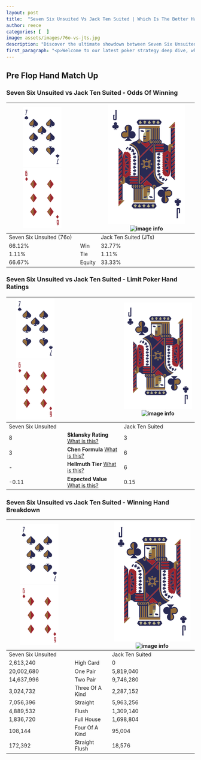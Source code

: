 ```yaml
---
layout: post
title:  "Seven Six Unsuited Vs Jack Ten Suited | Which Is The Better Hand In Poker? A Complete Guide"
author: reece
categories: [  ]
image: assets/images/76o-vs-jts.jpg
description: "Discover the ultimate showdown between Seven Six Unsuited and Jack Ten Suited in poker! Uncover the odds, strategies, and scenarios where one hand triumphs over the other. Get ready to up your poker game with this thrilling analysis."
first_paragraph: "<p>Welcome to our latest poker strategy deep dive, where we're pitting two distinct hands against each other in a high-stakes showdown: Seven Six Unsuited vs Jack Ten Suited.</p><p>In the dynamic world of poker, every decision counts, and knowing which hand holds the upper hand is key to your success at the table.</p><p>In this article, we'll dissect these two hands, explore the scenarios where one dominates the other, and equip you with the knowledge to make strategic choices that can tip the odds in your favor.</p><p>Get ready to unravel the intriguing dynamics of these poker hands and elevate your game to new heights.</p>"
---
```




[comment]: # (sp0)

## Pre Flop Hand Match Up

<div class="table hand-ratings" markdown="1"> 



### Seven Six Unsuited vs Jack Ten Suited - Odds Of Winning


    
| ![image info](assets/images/hand1/7.png) ![image info](assets/images/hand1/6o.png) |  | ![image info](assets/images/hand2/J.png) ![image info](assets/images/hand2/Ts.png) |
| -------- | -------- | -------- |
| Seven Six Unsuited (76o) |  | Jack Ten Suited (JTs) |
| 66.12% | Win | 32.77% |
| 1.11% | Tie | 1.11% |
| 66.67% | Equity | 33.33% |




[comment]: # (sp1)



### Seven Six Unsuited vs Jack Ten Suited - Limit Poker Hand Ratings


    
| ![image info](assets/images/hand1/7.png) ![image info](assets/images/hand1/6o.png) |  | ![image info](assets/images/hand2/J.png) ![image info](assets/images/hand2/Ts.png) |
| -------- | -------- | -------- |
| Seven Six Unsuited |  | Jack Ten Suited |
| 8 | **Sklansky Rating** [What is this?](/sklansky-rating-explained) | 3 |
| 3 | **Chen Formula** [What is this?](/chen-formula-explained) | 6 |
| - | **Hellmuth Tier** [What is this?](/Hellmuth-tier-explained) | 6 |
| -0.11 | **Expected Value** [What is this?](/expected-value-explained) | 0.15 |




[comment]: # (sp2)



### Seven Six Unsuited vs Jack Ten Suited - Winning Hand Breakdown


    
| ![image info](assets/images/hand1/7.png) ![image info](assets/images/hand1/6o.png) |  | ![image info](assets/images/hand2/J.png) ![image info](assets/images/hand2/Ts.png) |
| -------- | -------- | -------- |
| Seven Six Unsuited |  | Jack Ten Suited |
| 2,613,240 | High Card | 0 |
| 20,002,680 | One Pair | 5,819,040 |
| 14,637,996 | Two Pair | 9,746,280 |
| 3,024,732 | Three Of A Kind | 2,287,152 |
| 7,056,396 | Straight | 5,963,256 |
| 4,889,532 | Flush | 1,309,140 |
| 1,836,720 | Full House | 1,698,804 |
| 108,144 | Four Of A Kind | 95,004 |
| 172,392 | Straight Flush | 18,576 |




[comment]: # (sp3)



</div>

[comment]: # (sp4)



[comment]: # (sp5)

